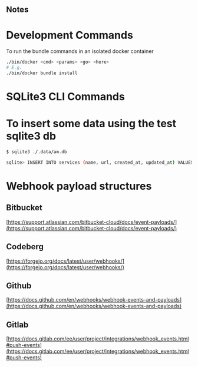 Notes
---


# Development Commands

To run the bundle commands in an isolated docker container
```zsh
./bin/docker <cmd> <params> <go> <here>
# E.g.
./bin/docker bundle install

```

# SQLite3 CLI Commands

# To insert some data using the test sqlite3 db
```sh
$ sqlite3 ./.data/am.db

sqlite> INSERT INTO services (name, url, created_at, updated_at) VALUES ('bitbucket', 'https://bitbucket.org', datetime(), datetime());
```

# Webhook payload structures
## Bitbucket
[https://support.atlassian.com/bitbucket-cloud/docs/event-payloads/](https://support.atlassian.com/bitbucket-cloud/docs/event-payloads/)
## Codeberg
[https://forgejo.org/docs/latest/user/webhooks/](https://forgejo.org/docs/latest/user/webhooks/)
## Github
[https://docs.github.com/en/webhooks/webhook-events-and-payloads](https://docs.github.com/en/webhooks/webhook-events-and-payloads)
## Gitlab
[https://docs.gitlab.com/ee/user/project/integrations/webhook_events.html#push-events](https://docs.gitlab.com/ee/user/project/integrations/webhook_events.html#push-events)
